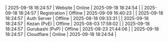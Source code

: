 | 2025-09-18 18:24:57 | Website | Online | 2025-09-18 18:24:54 |
| 2025-09-18 18:24:57 | Registration | Offline | 2025-09-09 16:40:23 |
| 2025-09-18 18:24:57 | Auth Server | Offline | 2025-08-18 09:33:31 |
| 2025-09-18 18:24:57 | Kezan (PvE) | Offline | 2025-08-03 17:58:02 |
| 2025-09-18 18:24:57 | Gurubashi (PvP) | Offline | 2025-08-23 21:44:06 |
| 2025-09-18 18:24:57 | Cloudflare | Online | 2025-09-18 18:24:54 |
